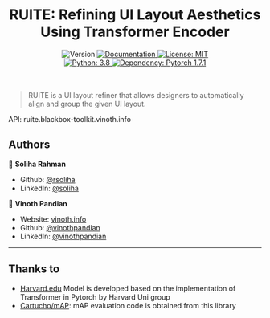 <h1 align="center">RUITE: Refining UI Layout Aesthetics Using Transformer Encoder</h1>
<p align="center">
  <img alt="Version" src="https://img.shields.io/badge/version-1.0.0-blue.svg?cacheSeconds=2592000" />
  <a href="https://api.metamorph.designwitheve.com/docs/" target="_blank">
    <img alt="Documentation" src="https://img.shields.io/badge/documentation-yes-brightgreen.svg" />
  </a>
  <a href="#" target="_blank">
    <img alt="License: MIT" src="https://img.shields.io/badge/License-MIT-yellow.svg" />
  </a>
  <br/>
  <a href="#" target="_blank">
    <img alt="Python: 3.8" src="https://img.shields.io/badge/Python-3.8-important" />
  </a>
  <a href="#" target="_blank">
    <img alt="Dependency: Pytorch 1.7.1" src="https://img.shields.io/badge/Pytorch-1.7.1-important" />
  </a>
  <br/>
  <br/>
  <br/>
</p>

> RUITE is a UI layout refiner that allows designers to automatically align and group the given UI layout.

API: ruite.blackbox-toolkit.vinoth.info

## Authors

👤 **Soliha Rahman**

- Github: [@rsoliha](https://github.com/rsoliha)
- LinkedIn: [@soliha](https://de.linkedin.com/in/soliha-rahman-462b8b97)

👤 **Vinoth Pandian**

- Website: [vinoth.info](https://vinoth.info)
- Github: [@vinothpandian](https://github.com/vinothpandian)
- LinkedIn: [@vinothpandian](https://linkedin.com/in/vinothpandian)

---

## Thanks to

- [Harvard.edu](https://nlp.seas.harvard.edu/2018/04/03/attention.html) Model is developed based on the implementation of Transformer in Pytorch by Harvard Uni group
- [Cartucho/mAP](https://github.com/Cartucho/mAP/tree/master/scripts/extra): mAP evaluation code is obtained from this library
